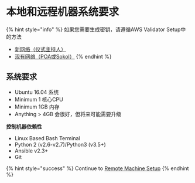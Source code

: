 # 本地和远程机器系统要求

{% hint style="info" %}
如果您需要生成密钥，请遵循AWS Validator Setup中的方法

* [新网络（仪式主持人）](../aws-vm-for-validator-node-deployment/moc-master-of-ceremony-key-exchange-and-generation.md)
* [现有网络（POA或Sokol）](../aws-vm-for-validator-node-deployment/current-validators-vote-in-new-validators.md)
{% endhint %}

## **系统要求**

* Ubuntu 16.04 系统
* Minimum 1 核心CPU
* Minimum 1GB 内存
* Anything &gt; 4GB 会很好，但将来可能需要升级

**控制机器依赖性**

* Linux Based Bash Terminal
* Python 2 \(v2.6-v2.7\)/Python3 \(v3.5+\)
* Ansible v2.3+
* Git

{% hint style="success" %}
Continue to [Remote Machine Setup](remote-machine-setup.md)
{% endhint %}

